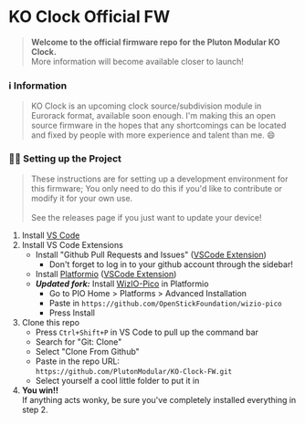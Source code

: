 # KO Clock Official FW

> **Welcome to the official firmware repo for the Pluton Modular KO Clock.**<br> More information will become available closer to launch!


### ℹ️ Information

> KO Clock is an upcoming clock source/subdivision module in Eurorack format, available soon enough. I'm making this an open source firmware in the hopes that any shortcomings can be located and fixed by people with more experience and talent than me. :smile:

### 👨‍💻️ Setting up the Project

> These instructions are for setting up a development environment for this firmware; You only need to do this if you'd like to contribute or modify it for your own use. <br><br>
See the releases page if you just want to update your device!

1. Install [VS Code](https://code.visualstudio.com/)
2. Install VS Code Extensions
    - Install "Github Pull Requests and Issues" ([VSCode Extension](https://marketplace.visualstudio.com/items?itemName=GitHub.vscode-pull-request-github))
        - Don't forget to log in to your github account through the sidebar!
    - Install [Platformio](https://platformio.org/install/ide?install=vscode) ([VSCode Extension](https://marketplace.visualstudio.com/items?itemName=platformio.platformio-ide))
    - ***Updated fork:***  Install [WizIO-Pico](https://github.com/OpenStickFoundation/wizio-pico) in Platformio
        - Go to PIO Home > Platforms > Advanced Installation
        - Paste in ```https://github.com/OpenStickFoundation/wizio-pico```
        - Press Install
3. Clone this repo
    - Press ```Ctrl+Shift+P``` in VS Code to pull up the command bar
    - Search for "Git: Clone"
    - Select "Clone From Github"
    - Paste in the repo URL:  
    ```https://github.com/PlutonModular/KO-Clock-FW.git```
    - Select yourself a cool little folder to put it in
4. **You win!!**  
    If anything acts wonky, be sure you've completely installed everything in step 2.
